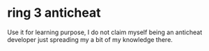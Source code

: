 # ring 3 anticheat

Use it for learning purpose, I do not claim myself being an anticheat developer just spreading my a bit of my knowledge there.
